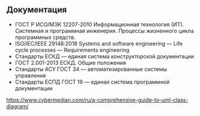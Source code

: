 ## **Документация**

* ГОСТ Р ИСО/МЭК 12207-2010 Информационная технология (ИТ). Системная и программная инженерия. Процессы жизненного цикла программных средств.
* ISO/IEC/IEEE 29148:2018 Systems and software engineering — Life cycle processes — Requirements engineering
* Стандарты ЕСКД — единая система конструкторской документации
* ГОСТ 2.001-2013 ЕСКД. Общие положения
* Стандарты АСУ ГОСТ 34 — автоматизированные системы управления
* Стандарты ЕСПД ГОСТ 19 — единая система программной документации


https://www.cybermedian.com/ru/a-comprehensive-guide-to-uml-class-diagram/